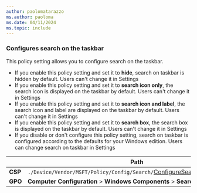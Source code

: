 ```yaml
---
author: paolomatarazzo
ms.author: paoloma
ms.date: 04/11/2024
ms.topic: include
---
```


### Configures search on the taskbar

This policy setting allows you to configure search on the taskbar.

- If you enable this policy setting and set it to **hide**, search on taskbar is hidden by default. Users can't change it in Settings
- If you enable this policy setting and set it to **search icon only**, the search icon is displayed on the taskbar by default. Users can't change it in Settings
- If you enable this policy setting and set it to **search icon and label**, the search icon and label are displayed on the taskbar by default. Users can't change it in Settings
- If you enable this policy setting and set it to **search box**, the search box is displayed on the taskbar by default. Users can't change it in Settings
- If you disable or don't configure this policy setting, search on taskbar is configured according to the defaults for your Windows edition. Users can change search on taskbar in Settings

|  | Path |
|--|--|
| **CSP** | `./Device/Vendor/MSFT/Policy/Config/Search/`[ConfigureSearchOnTaskbarMode](/windows/client-management/mdm/policy-csp-search#configuresearchontaskbarmode) |
| **GPO** | **Computer Configuration**  > **Windows Components** > **Search** |

